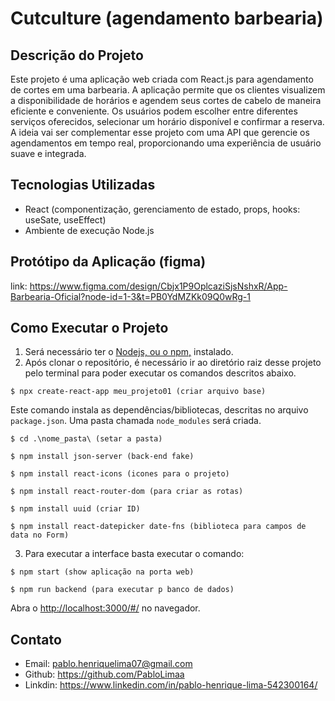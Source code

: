 # Cutculture (agendamento barbearia)

## Descrição do Projeto

Este projeto é uma aplicação web criada com React.js para agendamento de cortes em uma barbearia. A aplicação permite que os clientes visualizem a disponibilidade de horários e agendem seus cortes de cabelo de maneira eficiente e conveniente.
Os usuários podem escolher entre diferentes serviços oferecidos, selecionar um horário disponível e confirmar a reserva. A ideia vai ser complementar esse projeto com uma API que gerencie os agendamentos em tempo real, proporcionando uma experiência de usuário suave e integrada.

## Tecnologias Utilizadas

- React (componentização, gerenciamento de estado, props, hooks: useSate, useEffect)
- Ambiente de execução Node.js

## Protótipo da Aplicação (figma)

link: https://www.figma.com/design/Cbjx1P9OplcaziSjsNshxR/App-Barbearia-Oficial?node-id=1-3&t=PB0YdMZKk09Q0wRg-1

## Como Executar o Projeto

1. Será necessário ter o [Nodejs, ou o npm,](https://nodejs.org/en/download/) instalado.
2. Após clonar o repositório, é necessário ir ao diretório raiz desse projeto pelo terminal para poder executar os comandos descritos abaixo.

```
$ npx create-react-app meu_projeto01 (criar arquivo base)
```
Este comando instala as dependências/bibliotecas, descritas no arquivo `package.json`. Uma pasta chamada `node_modules` será criada.

```
$ cd .\nome_pasta\ (setar a pasta)
```

```
$ npm install json-server (back-end fake)
```

```
$ npm install react-icons (icones para o projeto)
```

```
$ npm install react-router-dom (para criar as rotas)
```

```
$ npm install uuid (criar ID)
```

```
$ npm install react-datepicker date-fns (biblioteca para campos de data no Form)
```


3. Para executar a interface basta executar o comando:

```
$ npm start (show aplicação na porta web)
```

```
$ npm run backend (para executar p banco de dados)
```

Abra o [http://localhost:3000/#/](http://localhost:3000/#/) no navegador.

## Contato

- Email: pablo.henriquelima07@gmail.com
- Github: https://github.com/PabloLimaa
- Linkdin: https://www.linkedin.com/in/pablo-henrique-lima-542300164/
